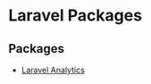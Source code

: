 # Laravel Packages

## Packages

- [Laravel Analytics](https://github.com/spatie/laravel-analytics)

